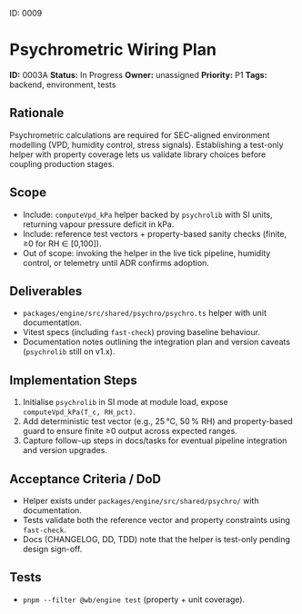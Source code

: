 ID: 0009
# Psychrometric Wiring Plan

**ID:** 0003A
**Status:** In Progress
**Owner:** unassigned
**Priority:** P1
**Tags:** backend, environment, tests

## Rationale
Psychrometric calculations are required for SEC-aligned environment modelling (VPD, humidity control, stress signals). Establishing a test-only helper with property coverage lets us validate library choices before coupling production stages.

## Scope
- Include: `computeVpd_kPa` helper backed by `psychrolib` with SI units, returning vapour pressure deficit in kPa.
- Include: reference test vectors + property-based sanity checks (finite, ≥0 for RH ∈ [0,100]).
- Out of scope: invoking the helper in the live tick pipeline, humidity control, or telemetry until ADR confirms adoption.

## Deliverables
- `packages/engine/src/shared/psychro/psychro.ts` helper with unit documentation.
- Vitest specs (including `fast-check`) proving baseline behaviour.
- Documentation notes outlining the integration plan and version caveats (`psychrolib` still on v1.x).

## Implementation Steps
1. Initialise `psychrolib` in SI mode at module load, expose `computeVpd_kPa(T_c, RH_pct)`.
2. Add deterministic test vector (e.g., 25 °C, 50 % RH) and property-based guard to ensure finite ≥0 output across expected ranges.
3. Capture follow-up steps in docs/tasks for eventual pipeline integration and version upgrades.

## Acceptance Criteria / DoD
- Helper exists under `packages/engine/src/shared/psychro/` with documentation.
- Tests validate both the reference vector and property constraints using `fast-check`.
- Docs (CHANGELOG, DD, TDD) note that the helper is test-only pending design sign-off.

## Tests
- `pnpm --filter @wb/engine test` (property + unit coverage).
